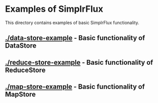 # Examples of SimplrFlux

This directory contains examples of basic SimplrFlux functionality.

## [./data-store-example](./data-store-example) - Basic functionality of DataStore
## [./reduce-store-example](./reduce-store-example) - Basic functionality of ReduceStore
## [./map-store-example](./map-store-example) - Basic functionality of MapStore
